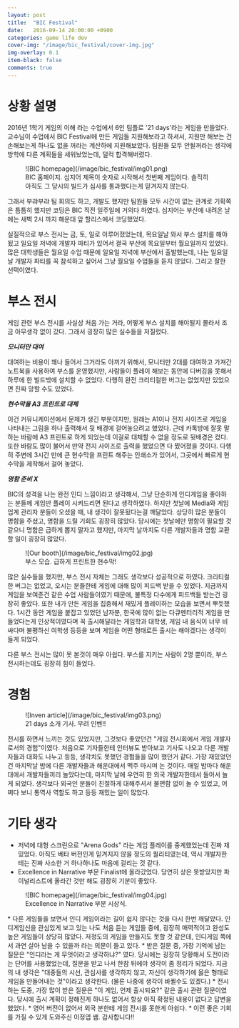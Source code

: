 ```yaml
---
layout: post
title:  "BIC Festival"
date:   2016-09-14 20:00:00 +0900
categories: game life dev
cover-img: "/image/bic_festival/cover-img.jpg"
img-overlay: 0.1
item-black: false
comments: true
---
```


# 상황 설명

2016년 1학기 게임의 이해 라는 수업에서 6인 팀플로 '21 days'라는 게임을 만들었다. 교수님이 수업에서 BIC Festival에 만든 게임들 지원해보라고 하셔서, 지원만 해보는 건 손해보는게 하나도 없을 꺼라는 계산하에 지원해보았다. 팀원들 모두 안될꺼라는 생각에 방학에 다른 계획들을 세워놨었는데, 덜컥 합격해버렸다.

<figure markdown="1">
![BIC homepage](/image/bic_festival/img01.png)
<figcaption>
BIC 홈페이지. 심지어 제목이 숫자로 시작해서 첫번째 게임이다. 솔직히 아직도 그 당시의 빌드가 심사를 통과했다는게 믿겨지지 않는다.
</figcaption>
</figure>

그래서 부랴부랴 팀 회의도 하고, 개발도 했지만 팀원들 모두 시간이 없는 관계로 기획쪽은 틈틈히 했지만 코딩은 BIC 직전 일주일에 거의다 하였다. 심지어는 부산에 내려온 날에는 새벽 2시 까지 해운대 앞 할리스에서 코딩했었다.

실질적으로 부스 전시는 금, 토, 일로 이루어졌었는데, 목요일날 와서 부스 설치를 해야됬고 일요일 저녁에 개발자 파티가 있어서 결국 부산에 목요일부터 월요일까지 있었다. 많은 대학생들은 월요일 수업 때문에 일요일 저녁에 부산에서 출발했는데, 나는 일요일날 개발자 파티를 꼭 참석하고 싶어서 그냥 월요일 수업들을 듣지 않았다. 그리고 잘한 선택이였다.

# 부스 전시

게임 관련 부스 전시를 사실상 처음 가는 거라, 어떻게 부스 설치를 해야될지 몰라서 조금 아무생각 없이 갔다. 그래서 굉장히 많은 실수들을 저질렀다.

***모니터만 대여***

대여하는 비용이 꽤나 들어서 그거라도 아끼기 위해서, 모니터만 2대를 대여하고 가져간 노트북을 사용하여 부스를 운영했지만, 사람들이 플레이 해보는 동안에 디버깅을 못해서 하루에 한 빌드밖에 설치할 수 없었다. 다행히 완전 크리티컬한 버그는 없었지만 있었으면 진짜 망할 수도 있었다.

***현수막을 A3 프린트로 대체***

이건 커뮤니케이션에서 문제가 생긴 부분이지만, 원래는 A1이나 전지 사이즈로 게임을 나타내는 그림을 하나 출력해서 뒷 배경에 걸어놓으려고 했었다. 근데 카톡방에 잘못 말하는 바람에 A3 프린트로 하게 되었는데 이걸로 대체할 수 없을 정도로 뒷배경은 컸다. 또한 바람도 많이 불어서 만약 전지 사이즈로 출력을 했었으면 다 찠어졌을 것이다. 다행히 주변에 3시간 만에 큰 현수막을 프린트 해주는 인쇄소가 있어서, 그곳에서 빠르게 현수막을 제작해서 걸어 놓았다.

***명함 준비 X***

BIC의 성격을 나는 완전 인디 느낌이라고 생각해서, 그냥 단순하게 인디게임을 좋아하는 분들께 게임만 플레이 시켜드리면 된다고 생각하였다. 하지만 첫날에 Media와 게임 업계 관리자 분들이 오셨을 때, 내 생각이 잘못됬다는걸 깨달았다. 상당히 많은 분들이 명함을 주셨고, 명함을 드릴 기회도 굉장히 많았다. 당시에는 첫날에만 명함이 필요할 것 같으니 명함은 급하게 뽑지 말자고 했지만, 마지막 날까지도 다른 개발자들과 명함 교환할 일이 굉장히 많았다.

<figure markdown="1">
![Our booth](/image/bic_festival/img02.jpg)
<figcaption>
부스 모습. 급하게 프린트한 현수막!
</figcaption>
</figure>

많은 실수들을 했지만, 부스 전시 자체는 그래도 생각보다 성공적으로 하였다. 크리티컬한 버그는 없었고, 오시는 분들한테 게임에 대해 많이 피드백 받을 수 있었다. 지금까지 게임을 보여준건 같은 수업 사람들이였기 때문에, 불특정 다수에게 피드백들 받는건 굉장히 좋았다. 또한 내가 만든 게임을 집중해서 재밌게 플레이하는 모습을 보면서 뿌듯했다. 1시간 동안 게임을 붙잡고 있었던 남자분, 한국에 많이 없는 다큐멘터리적 게임을 만들었다는게 인상적이였다며 꼭 출시해달라는 게임학과 대학생, 게임 내 음식이 너무 비싸다며 불평하신 여학생 등등을 보며 게임을 어떤 형태로든 출시는 해야겠다는 생각이 들게 되었다.

다른 부스 전시는 많이 못 본것이 매우 아쉽다. 부스를 지키는 사람이 2명 뿐이라, 부스 전시하는데도 굉장히 힘이 들었다.

# 경험

<figure markdown="1">
![Inven article](/image/bic_festival/img03.png)
<figcaption>
21 days 소개 기사. 무려 인벤!!
</figcaption>
</figure>

전시를 하면서 느끼는 것도 있었지만, 그것보다 좋았던건 "게임 전시회에서 게임 개발자로서의 경험"이였다. 처음으로 기자들한테 인터뷰도 받아보고 기사도 나오고 다른 개발자들과 대화도 나누고 등등, 생각치도 못했던 경험들을 많이 했던거 같다. 가장 재밌었던건 마지막날 밤에 다른 개발자들과 해운대에서 맥주 마시며 논 것이다. 매일 밤마다 해운대에서 개발자들끼리 놀았다는데, 마지막 날에 우연히 한 외국 개발자한테서 들어서 놀게 되었다. 생각보다 외국인 분들이 친절하게 대해주셔서 불편함 없이 놀 수 있었고, 어쩌다 보니 통역사 역할도 하고 등등 재밌는 일이 많았다.

# 기타 생각

* 저녁에 대형 스크린으로 "Arena Gods" 라는 게임 플레이를 중계했었는데 진짜 재밌었다. 아직도 베타 버전인게 믿겨지지 않을 정도의 퀄리티였는데, 역시 개발자한테는 진짜 사소한 거 하나하나도 마음에 걸리는 것 같다.
* Excellence in Narrative 부문 Finalist에 올라갔었다. 당연히 상은 못받았지만 파이널리스트에 올라간 것만 해도 굉장히 기분이 좋았다.
<figure markdown="1">
![BIC homepage](/image/bic_festival/img04.jpg)
<figcaption>
Excellence in Narrative 부문 시상식.
</figcaption>
</figure>
* 다른 게임들을 보면서 인디 게임이라는 길이 쉽지 않다는 것을 다시 한번 깨달았다. 인디게임신을 관심있게 보고 있는 나도 처음 듣는 게임들 중에, 굉장히 매력적이고 완성도 높은 게임들이 상당히 많았다. 저정도의 게임을 만들지도 못할 것 같은데, 인디게임 쪽에서 과연 살아 남을 수 있을까 라는 의문이 들고 있다.
* 받은 질문 중, 가장 기억에 남는 질문은 "인디라는 게 무엇이라고 생각하냐?" 였다. 당시에는 굉장히 당황해서 도전이라는 단어를 사용했었는데, 질문을 받고 나서 한참 뒤에야 생각이 좀 정리가 되었다. 지금의 내 생각은 "대중들의 시선, 관심사를 생각하지 않고, 자신이 생각하기에 옳은 형태로 게임을 만들어내는 것"이라고 생각한다. (물론 나중에 생각이 바뀔수도 있겠다.)
* 전시하는 도중, 가장 많이 받은 질문은 "이 게임, 언제 출시되요?" 같은 출시 관련 질문이였다. 당시에 출시 계획이 정해진게 하나도 없어서 항상 아직 확정된 내용이 없다고 답변을 했었다.
* 영어 버전이 없어서 외국 분한테 게임 전시를 못한게 아쉽다.
* 이런 좋은 기회를 가질 수 있게 도와주신 이정엽 쌤. 감사합니다!!
